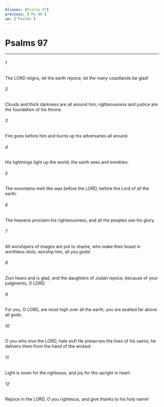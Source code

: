 ```yaml
---
Aliases: [Psalms 97]
previous: ['Ps 96']
up: ['Psalms']
---
```

# Psalms 97

***

 

###### 1 
The LORD reigns, let the earth rejoice; 
 let the many coastlands be glad! 
 
 

###### 2 
Clouds and thick darkness are all around him; 
 righteousness and justice are the foundation of his throne. 
 
 

###### 3 
Fire goes before him 
 and burns up his adversaries all around. 
 
 

###### 4 
His lightnings light up the world; 
 the earth sees and trembles. 
 
 

###### 5 
The mountains melt like wax before the LORD, 
 before the Lord of all the earth.
 
 

###### 6 
The heavens proclaim his righteousness, 
 and all the peoples see his glory. 
 
 

###### 7 
All worshipers of images are put to shame, 
 who make their boast in worthless idols; 
 worship him, all you gods!
 
 

###### 8 
Zion hears and is glad, 
 and the daughters of Judah rejoice, 
 because of your judgments, O LORD. 
 
 

###### 9 
For you, O LORD, are most high over all the earth; 
 you are exalted far above all gods.
 
 

###### 10 
O you who love the LORD, hate evil! 
 He preserves the lives of his saints; 
 he delivers them from the hand of the wicked. 
 
 

###### 11 
Light is sown for the righteous, 
 and joy for the upright in heart. 
 
 

###### 12 
Rejoice in the LORD, O you righteous, 
 and give thanks to his holy name!
 
